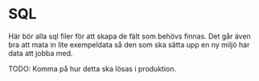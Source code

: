 # SQL

Här bör alla sql filer för att skapa de fält som behövs finnas.
Det går även bra att mata in lite exempeldata så den som
ska sätta upp en ny miljö har data att jobba med.

TODO: Komma på hur detta ska lösas i produktion.
